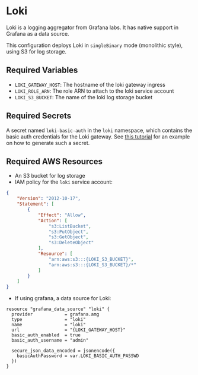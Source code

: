 # Loki
Loki is a logging aggregator from Grafana labs. It has native support in Grafana as a data source.

This configuration deploys Loki in `singleBinary` mode (monolithic style), using S3 for log storage.

## Required Variables
* `LOKI_GATEWAY_HOST`: The hostname of the loki gateway ingress
* `LOKI_ROLE_ARN`: The role ARN to attach to the loki service account
* `LOKI_S3_BUCKET`: The name of the loki log storage bucket

## Required Secrets
A secret named `loki-basic-auth` in the `loki` namespace, which contains the basic auth credentials for the Loki gateway. See [this tutorial](https://kubernetes.github.io/ingress-nginx/examples/auth/basic/) for an example on how to generate such a secret.

## Required AWS Resources
* An S3 bucket for log storage
* IAM policy for the `loki` service account:
```json
{
    "Version": "2012-10-17",
    "Statement": [
        {
            "Effect": "Allow",
            "Action": [
                "s3:ListBucket",
                "s3:PutObject",
                "s3:GetObject",
                "s3:DeleteObject"
            ],
            "Resource": [
                "arn:aws:s3:::{LOKI_S3_BUCKET}",
                "arn:aws:s3:::{LOKI_S3_BUCKET}/*"
            ]
        }
    ]
}
```
* If using grafana, a data source for Loki:
```hcl
resource "grafana_data_source" "loki" {
  provider            = grafana.amg
  type                = "loki"
  name                = "loki"
  url                 = "{LOKI_GATEWAY_HOST}"
  basic_auth_enabled  = true
  basic_auth_username = "admin"

  secure_json_data_encoded = jsonencode({
    basicAuthPassword = var.LOKI_BASIC_AUTH_PASSWD
  })
}
```
